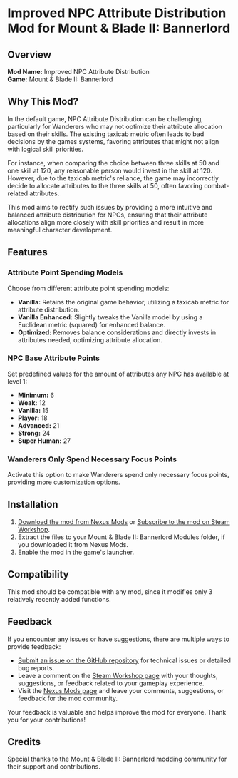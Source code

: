# Improved NPC Attribute Distribution Mod for Mount & Blade II: Bannerlord

## Overview
**Mod Name:** Improved NPC Attribute Distribution  
**Game:** Mount & Blade II: Bannerlord

## Why This Mod?
In the default game, NPC Attribute Distribution can be challenging, particularly for Wanderers who may not optimize their attribute allocation based on their skills. The existing taxicab metric often leads to bad decisions by the games systems, favoring attributes that might not align with logical skill priorities.

For instance, when comparing the choice between three skills at 50 and one skill at 120, any reasonable person would invest in the skill at 120. However, due to the taxicab metric's reliance, the game may incorrectly decide to allocate attributes to the three skills at 50, often favoring combat-related attributes.

This mod aims to rectify such issues by providing a more intuitive and balanced attribute distribution for NPCs, ensuring that their attribute allocations align more closely with skill priorities and result in more meaningful character development.

## Features

### Attribute Point Spending Models
Choose from different attribute point spending models:

* **Vanilla:** Retains the original game behavior, utilizing a taxicab metric for attribute distribution.
* **Vanilla Enhanced:** Slightly tweaks the Vanilla model by using a Euclidean metric (squared) for enhanced balance.
* **Optimized:** Removes balance considerations and directly invests in attributes needed, optimizing attribute allocation.

### NPC Base Attribute Points
Set predefined values for the amount of attributes any NPC has available at level 1:

* **Minimum:** 6
* **Weak:** 12
* **Vanilla:** 15
* **Player:** 18
* **Advanced:** 21
* **Strong:** 24
* **Super Human:** 27

### Wanderers Only Spend Necessary Focus Points
Activate this option to make Wanderers spend only necessary focus points, providing more customization options.

## Installation
1. [Download the mod from Nexus Mods](https://www.nexusmods.com/mountandblade2bannerlord/mods/6540/) or [Subscribe to the mod on Steam Workshop](https://steamcommunity.com/sharedfiles/filedetails/?id=3162455282).
2. Extract the files to your Mount & Blade II: Bannerlord Modules folder, if you downloaded it from Nexus Mods.
3. Enable the mod in the game's launcher.

## Compatibility
This mod should be compatible with any mod, since it modifies only 3 relatively recently added functions.

## Feedback
If you encounter any issues or have suggestions, there are multiple ways to provide feedback:

* [Submit an issue on the GitHub repository](#) for technical issues or detailed bug reports.
* Leave a comment on the [Steam Workshop page](https://steamcommunity.com/sharedfiles/filedetails/?id=3162455282) with your thoughts, suggestions, or feedback related to your gameplay experience.
* Visit the [Nexus Mods page](https://www.nexusmods.com/mountandblade2bannerlord/mods/6540/) and leave your comments, suggestions, or feedback for the mod community.

Your feedback is valuable and helps improve the mod for everyone. Thank you for your contributions!

## Credits
Special thanks to the Mount & Blade II: Bannerlord modding community for their support and contributions.
